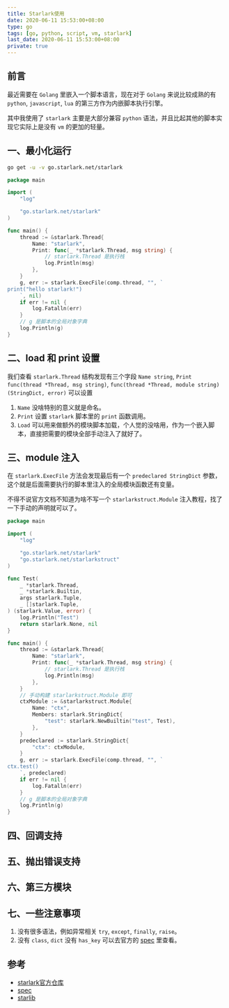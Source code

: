 ```yaml
---
title: Starlark使用
date: 2020-06-11 15:53:00+08:00
type: go
tags: [go, python, script, vm, starlark]
last_date: 2020-06-11 15:53:00+08:00
private: true
---
```


## 前言

最近需要在 `Golang` 里嵌入一个脚本语言，现在对于 `Golang` 来说比较成熟的有 `python`, `javascript`, `lua` 的第三方作为内嵌脚本执行引擎。

其中我使用了 `starlark` 主要是大部分兼容 `python` 语法，并且比起其他的脚本实现它实际上是没有 `vm` 的更加的轻量。

<!--more-->

## 一、最小化运行

``` bash
go get -u -v go.starlark.net/starlark
```


```go
package main

import (
    "log"

	"go.starlark.net/starlark"
)

func main() {
    thread := &starlark.Thread{
		Name: "starlark",
		Print: func(_ *starlark.Thread, msg string) {
            // starlark.Thread 是执行栈
			log.Println(msg)
		},
    }
    g, err := starlark.ExecFile(comp.thread, "", `
print("hello starlark!")
    `, nil)
    if err != nil {
        log.Fatalln(err)
    }
    // g 是脚本的全局对象字典
    log.Println(g)
}
```

## 二、load 和 print 设置

我们查看 `starlark.Thread` 结构发现有三个字段 `Name string`, `Print func(thread *Thread, msg string)`, `func(thread *Thread, module string) (StringDict, error)` 可以设置

1. `Name` 没啥特别的意义就是命名。
2. `Print` 设置 `starlark` 脚本里的 `print` 函数调用。
3. `Load` 可以用来做额外的模块脚本加载，个人觉的没啥用，作为一个嵌入脚本，直接把需要的模块全部手动注入了就好了。

## 三、module 注入

在 `starlark.ExecFile` 方法会发现最后有一个 `predeclared StringDict` 参数，这个就是后面需要执行的脚本里注入的全局模块函数还有变量。

不得不说官方文档不知道为啥不写一个 `starlarkstruct.Module` 注入教程，找了一下手动的声明就可以了。

```go
package main

import (
    "log"

    "go.starlark.net/starlark"
    "go.starlark.net/starlarkstruct"
)

func Test(
	_ *starlark.Thread,
	_ *starlark.Builtin,
	args starlark.Tuple,
	_ []starlark.Tuple,
) (starlark.Value, error) {
    log.Println("Test")
    return starlark.None, nil
}

func main() {
    thread := &starlark.Thread{
		Name: "starlark",
		Print: func(_ *starlark.Thread, msg string) {
            // starlark.Thread 是执行栈
			log.Println(msg)
		},
    }
    // 手动构建 starlarkstruct.Module 即可
    ctxModule := &starlarkstruct.Module{
		Name: "ctx",
		Members: starlark.StringDict{
			"test": starlark.NewBuiltin("test", Test),
		},
    }
    predeclared := starlark.StringDict{
        "ctx": ctxModule,
    }
    g, err := starlark.ExecFile(comp.thread, "", `
ctx.test()
    `, predeclared)
    if err != nil {
        log.Fatalln(err)
    }
    // g 是脚本的全局对象字典
    log.Println(g)
}
```


## 四、回调支持



## 五、抛出错误支持

## 六、第三方模块

## 七、一些注意事项

1. 没有很多语法，例如异常相关 `try`, `except`, `finally`, `raise`。
2. 没有 `class`, `dict` 没有 `has_key` 可以去官方的 [spec](https://github.com/google/starlark-go/blob/master/doc/spec.md) 里查看。

## 参考

- [starlark官方仓库](https://github.com/google/starlark-go)
- [spec](https://github.com/google/starlark-go/blob/master/doc/spec.md)
- [starlib](https://github.com/qri-io/starlib)
